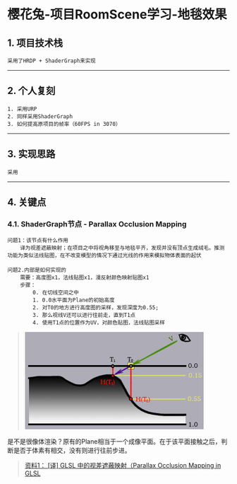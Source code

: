 <!--
 * @Author: your name
 * @Date: 2022-03-01 00:45:41
 * @LastEditTime: 2022-03-09 11:37:27
 * @LastEditors: Please set LastEditors
 * @Description: 打开koroFileHeader查看配置 进行设置: https://github.com/OBKoro1/koro1FileHeader/wiki/%E9%85%8D%E7%BD%AE
 * @FilePath: \tcyily.github.io\_posts\2022-2-28-RoomScene1-Fabric.md
-->
# 樱花兔-项目RoomScene学习-地毯效果

## 1. 项目技术栈
    采用了HRDP + ShaderGraph来实现

--- 

## 2. 个人复刻
    1. 采用URP
    2. 同样采用ShaderGraph
    3. 如何提高原项目的帧率（60FPS in 3070）

--- 

## 3. 实现思路
    采用

---

## 4. 关键点  

### 4.1. ShaderGraph节点 - Parallax Occlusion Mapping  
    问题1：该节点有什么作用 
        译为视差遮蔽映射；在项目之中将视角移至与地毯平齐，发现并没有顶点生成绒毛。推测功能为类似法线贴图，在不改变模型的情况下通过光线的作用来模拟物体表面的起伏  

    问题2.内部是如何实现的
        需要：高度图x1，法线贴图x1，漫反射颜色映射贴图x1
        步骤：
            0. 在切线空间之中
            1. 0.0水平面为Plane的初始高度
            2. 对T0的地方进行高度图的采样，发现深度为0.55;
            3. 那么视线V还可以进行往前走，直到T1点
            4. 使用T1点的位置作为UV，对颜色贴图，法线贴图采样
>![](../_res/2022-2-28-RoomScene1-Fabric/Theory.jfif)  

是不是很像体渲染？原有的Plane相当于一个成像平面。在于该平面接触之后，判断是否于体素有相交，没有则进行往前步进。  

> [资料1： [译] GLSL 中的视差遮蔽映射（Parallax Occlusion Mapping in GLSL](https://segmentfault.com/a/1190000003920502)


